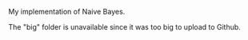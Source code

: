 My implementation of Naive Bayes.

The "big" folder is unavailable since it was too big to upload to Github.

